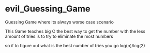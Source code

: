 # evil_Guessing_Game
Guessing Game where its always worse case scenario

This Game teaches big O the best way to get the number with the less amount of tries is to try to eliminate the most numbers 

so if to figure out what is the best number of tries you go log(n)/log(2)
